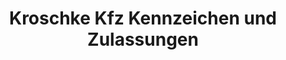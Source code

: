 ---
title: "Kroschke Kfz Kennzeichen und Zulassungen"
url: /westerndorf-st-peter/kroschke-kfz-kennzeichen-und-zulassungen/
shop: Autoteile
---